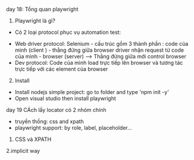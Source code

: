 day 18: Tổng quan playwright
1. Playwright là gì?
- Có 2 loại protocol phục vụ automation test:
+ Web driver protocol: Selenium - cấu trúc gồm 3 thành phần : code của mình (client ) - thằng đứng giữa browser driver nhận request từ code của mình  - browser (server)
--> Thằng đứng giữa mới control browser
+ Dev protocol: Code của mình load trực tiếp lên browser và tương tác trực tiếp với các element của browser
2. Install
- Install nodejs simple project: go to folder and type  'npm init -y'
- Open visual studio then install playwright

day 19
CÁch lấy locator có 2 nhóm chính
- truyền thống: css and xpath
- playwright support: by role, label, placeholder...

1. CSS và XPATH


2.implicit way
